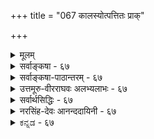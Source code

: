 +++
title = "067 कालस्योत्पत्तितः प्राक्"

+++
<details><summary>मूलम्</summary>

कालस्योत्पत्तितः प्राक् परमपि च लयात् कालनास्तित्ववादी स्वोक्तिव्याघातभग्नो न वदति यदि तत्को वदेत्कालसृष्टिम् ।  
आप्तस्तत्सृष्टिवादस्तदुपधिपरिणत्यादिभिस्सार्थकस्स्यान्नोचेत्तत्रापि पूर्वापरवचनहतिर्दुर्निवारप्रसङ्गा ॥ ६७ ॥
</details>

<details><summary>सर्वाङ्कषा - ६७</summary>

केचन तान्त्रिकाः (शैवाः) कालमनित्यं वदन्ति । तन्निराकरोति - कालस्येत्यादि । कालस्यानित्यत्ववादी, कालस्य उत्पत्तितः **प्राक्** = उत्पत्तेः पूर्वम्, लयात् परमपि **च** = कालस्य नाशानन्तरं च कालनास्तित्व- **वादी** =कालः नास्तीति वदन् **स्वोक्तिव्याघातभग्नः** = स्ववचनविरोधेनैव निरस्तो भवति । यदि न **वदति** = उत्पत्तेः पूर्वम्, नाशात्परं च कालः नास्तीति यदि नोच्यते, **तत्** = तर्हि, तदानीमपि कालस्य सत्त्वसिद्ध्या कालसृष्टिं को **वदेत्** = कालस्य नित्यत्वे सिद्धे कथं कालस्य सृष्टिर्वक्तुं शक्या ॥ 



68. 

[[120]]

आप्तस्तत्सृष्टिवादः तदुपधिपरिणत्यादिभिः सार्थकस्स्यात् 

नो चेत्, तत्रापि पूर्वापरवचनहतिः दुर्निवारप्रसङ्गा ॥67॥ 

[ कालस्य प्रत्यक्षत्वम् ] 

कालोऽध्यक्षावसेयः क्षणलवदिवसाद्यंशतोऽर्थान् विशिषन् 

साक्षाद्धीस्तत्तदर्थेष्विव भवति हि नः क्वापि कालान्वयेऽपि । 

अयं भावः – कालोऽपि ईश्वरेण सृज्यत इति शैवतन्त्रैकदेशिनः । यदि कालः नूतनया सृज्यते, तदा तत्सृष्टेः पूर्वं कालो नासीत् इति सिद्ध्यति । एवं कालस्य नाशे सति, तदनन्तरमपि कालो नास्ति, नष्टत्वादिति वक्तव्यम् । इदं च स्ववचनविरुद्धम् । 'कालस्योत्पत्तेः पूर्वम्' इत्यत्र 'पूर्व' पदस्यार्थः काल एव हि भवति । एवं 'कालस्य नाशानन्तरम्' इति कथने 'अनन्तर' पदस्यार्थोऽपि काल एव हि भवति । तेन भवदुक्तकालस्य प्राक्, पश्चाच्च काले सिद्धे, कालः तदा नास्ति इति कथने वचनविरोधः स्पष्टः । 'तदा' शब्द एव हि कालवाची । एतत्परिहाराय पूर्वं परं नास्तीति न वयं वदाम इति चेत्, यदि नास्तीति नोच्यते, तर्हि अस्तित्वसिद्ध्या कालस्य सर्वदा अस्तित्वमेव सिद्धमिति, सर्वदा सतः कथं सृष्टिरुच्यते ? अतः कालो नित्य इत्येव वक्तव्यमिति ॥ 

कतन्त्रे दाम षड‌त्रिंशतत्वाति 

विशनि 

पाशुपता ह्येते षट्त्रिंशत्तत्त्ववादिनः । शिवः शक्तिः, सदाशिवः, ईश्वर, विद्या, माया, कालः, कला, अविद्या, नियतिः, रागः, पुरुषः, प्रकृत्यादयश्चत्वारिंशदित्याहत्य36 तत्त्वानि । आद्यं तत्त्वद्वयं सर्वोत्तीर्णम्। अनन्तरं पञ्चतत्त्वानि शुद्धतत्त्वानि । कलादि पञ्च तत्त्वान्यशुद्धतत्त्वानि । इतराणि 24 प्रसिद्धानि । प्रकृते कालविषये 'विद्याकालौ भवत्कृतौ ' इति कालस्य सृष्टिरुच्यते किल इत्यत्राह - आप्त इत्यादि । **आप्तः** = प्रामाणिकप्रोक्तः **तत्सृष्टिवादः** = कालसृष्टिवादः **तदुपधिपरिणत्यादिभिः** = कालोपाधिविषयकतया, कालपरिमाणविषयकतया **वासार्थकः** = अर्थवान् स्यात् । उपाध्युपहितयोः अभेदोपचारात्, कालोपाधीनां चक्षुर्निमेषादीनामुत्पत्त्या, कालस्योत्पत्तिरुक्ता स्यात् । अथवा, कालस्य परिणामपक्षे, परिणामविशेषप्राप्तौ परिणामिन एवोत्पत्तिव्यवहारवत् स्यात् । यथा सिद्धान्ते धर्मभूतज्ञानस्य नित्यत्वेऽपि घटादिविषयकतया परिणामे प्राप्ते 'घटज्ञानमुत्पन्नम्' इति पटविषयकत्वे जाते' घटज्ञानं नष्टम्' इति च व्यवहारः, तद्वत् । नो **चेत्** = एवमनङ्गीकारे **तत्रापि** = **पूर्वोक्तवचनेऽपिपूर्वापरवचनहतिः** = पूर्वापरवाक्यानां व्याघातः दुर्निवारप्रसङ्गा, अयं बहुव्रीहिः, हतेः विशेषणम्, वारयितुमशक्यैवेत्यर्थः । कालोत्पत्तेः पूर्वम्, कालनाशानन्तरं च पूर्वोक्तरीत्या ' पूर्व ' 'अनन्तर' पदाभ्यां कालास्तित्वस्यैव सिद्ध्या, तथा अकथने च कालस्य सदातनत्वसिद्ध्या च व्याघातः स्पष्ट एव । अतः कालः नित्यः, अतिरिक्तश्चेत्येव वरम् । 'आप्तस्तत्सृष्टिवादः' इति वदन् आचार्यवर्योऽयं 'सांख्यं योगः पञ्चरात्रं वेदाः पाशुपतं तथा । आत्मप्रमाणान्येतानि न हन्तव्यानि हेतुभिः ॥' इति महाभारतवचनं स्मारयति । इदमौदार्यं महतामादर्शभूतं कदापि न विस्मर्तव्यम् । शिष्टं पूर्वश्लोकान्ते द्रष्टव्यम् ॥ ६७ ॥
</details>


<details><summary>सर्वाङ्कषा-पाठान्तरम् - ६७</summary>

केचन तान्त्रिकाः (शैवाः) कालमनित्यं वदन्ति । तन्निराकरोति - कालस्येत्यादि । कालस्यानित्यत्ववादी, कालस्य उत्पत्तितः प्राक्‌ = उत्पत्तेः पूर्वम्‌, लयात्‌ परमपि च = कालस्य नाशानन्तरं च कालनास्तित्ववादी = कालः नास्तीति वदन्‌ स्वोक्तिव्याघधातभग्नः = स्ववचनविरोधेनैव निरस्तो भवति । यदि न वदति = उत्पत्तेः पूर्वम्‌, नाशात्परं च कालः नास्तीति यदि नोच्यते, तत्‌ = तर्हि, तदानीमपि कालस्य सत्त्वसिद्ध्या कालसृष्टिं को वदेत्‌ = कालस्य नित्यत्वे सिद्धे कथं कालस्य सृष्टिर्वक्तुं शक्या ॥   
अयं भावः - कालोऽपि ईश्वरेण सृज्यत इति शैवतन्त्रैकदेशिनः । यदि कालः नृतनया सृज्यते, तदा तत्सृष्टेः पूर्वं कालो नासीत्‌ इति सिद्ध्यति । एवं कालस्य नाशे सति, तदनन्तरमपि कालो नास्ति, नष्टत्वादिति वक्तव्यम्‌ । इदं च स्ववचनविरुद्धम्‌ । 'कालस्योत्पत्ते: पूर्वम्‌' इत्यत्र 'पूर्व'पदस्यार्थः काल एव हि भवति । एवं 'कालस्य नाशानन्तरम्‌' इति कथने 'अनन्तर' पदस्यार्थोऽपि काल एव हि भवति । तेन भवदुक्तकालस्य प्राक्‌, पश्चाच्च काले सिद्धे, कालः तदा नास्ति इति कथने वचनविरोधः स्पष्टः । 'तदा' शब्द एव हि कालवाची । एतत्परिहाराय पूर्व परं नास्तीति न वयं वदाम इति चेत्‌, यदि नास्तीति नोच्यते, तर्हि अस्तित्वसिद्ध्या कालस्य सर्वदा अस्तित्वमेव सिद्धमिति, सर्वदा सतः कथं सृष्टिरुच्यते? अतः कालो नित्य इत्येव वक्तव्यमिति ॥   
पाशुपता ह्येते षट्त्रिंशत्तत्त्ववादिनः । शिवः, शक्तिः सदाशिवः, ईश्वरः, विद्या, माया, कालः, कला, अविद्या, नियतिः, रागः, पुरुषः, प्रकृत्यादयश्चतुविंशति इत्याहत्य36 तत्त्वानि । आद्यं तत्त्वद्वयं सर्वोत्तीर्णम्‌ । अनन्तरं पञ्चतत्त्वानि शुद्धतत्त्वानि । कलादि पञ्च तत्त्वान्यशुद्धतत्त्वानि । इतराणि 24 प्रसिद्धानि । प्रकृते कालविषये 'विद्याकालौ भवत्कृतौ' इति कालस्य सृष्टिरुच्यते किल इत्यत्राह - आप्त इत्यादि । आप्तः = प्रामाणिकप्रोक्तः तत्सृष्टिवादः = कालसृष्टिवादः तदुपधिपरिणत्यादिभिः = कालोपाधिविषयकतया, कालपरिमाणविषयकतया वासार्थकः = अर्थवान्‌ स्यात्‌ । उपाध्युपहितयोः अभेदोपचारात्‌, कालोपाधीनां चक्षुर्निमेषादीनामुत्पत्त्या, कालस्योत्पत्तिरुक्ता स्यात्‌ । अथवा, कालस्य परिणामपक्षे, परिणामविशेषप्राप्तौ परिणामिन एवोत्पत्तिव्यवहारवत्‌ स्यात्‌ । यथा सिद्धान्ते धर्मभूतज्ञानस्य नित्यत्वेऽपि घटादिविषयकतया परिणामे प्राप्ते 'घटज्ञानमुत्पन्नम्' इति पटविषयकत्वे जते 'घटज्ञानं नष्टम्‌' इति च व्यवहारः, तद्वत्‌ । नो चेत्‌ = एवमनङ्गीकारे तत्रापि = पूर्वोक्तवचनेऽपिपूर्वापरवचनहतिः = पूर्वापरवाक्यानां व्याघातः दुर्निवारप्रसङ्गा, अयं बहुव्रीहिः, हतेः विशेषणम्‌, वारयितुमशक्यैवेतयर्थः । कालोत्पत्तेः पूर्वम्‌, कालनाशानन्तरं च पूर्वोक्तरीत्या 'पूर्व' 'अनन्तर' पदाभ्यां कालास्तित्वस्यैव सिद्ध्या, तथा अकथने च कालस्य सदातनत्वसिद्ध्या च व्याघातः स्पष्ट एव । अतः कालः नित्यः, अतिरिक्तश्चेत्येव वरम्‌ । 'आप्तस्तत्सृष्टिवादः इति वदन्‌ आचार्यवर्योऽयं 'सांख्यं योगः पञ्चरात्रं वेदाः पाशुपतं तथा । आत्मप्रमाणान्येतानि न हन्तव्यानि हेतुभिः ॥' इति महाभारतवचनं स्मारयति । इदमौदार्यं महतामादर्शभूतं कदापि न विस्मर्तव्यम्‌ । शिष्टं पूर्वश्लोकान्ते द्रष्टव्यम्‌ ॥ ६७ ॥
</details>


<details><summary>उत्तमूरु-वीरराघवः अलभ्यलाभः - ६७</summary>

नित्यत्वविभुत्वादिकं काले यो न स्वीकरोति तं प्रत्याह कालस्येति । न्यायसिद्धाञ्जने जडद्रव्यपरिच्छेदे शैवसंमततत्त्वपरिसंख्यानं विमृष्टम्, यदत्र ग्रन्थे परित्यक्तम्, तत्रोक्तम् - 'कालो नियतिश्च तथा कला च विद्या च रागश्च । अव्यक्तं मायातः' इति । अत्र मायाजन्येषु कालोऽपि गणितः । कालस्येति(६९.) श्लोके च चतुर्थपादे वक्ष्यति, 'ये तु शैवाः कालमनित्यमव्यापिनम्' इति । एवं योगमतेऽपि कालः प्रकृतिकार्य इति वदन्ति । एवमन्यतन्त्रस्थोऽत्र दूष्यते स्वोक्तिव्याघातेति । प्रागिति परमिति च प्रयुञ्जान एव कथं तदातदा कालाभावं वदेदित्यर्थः । तत्र प्रागादिशब्दस्य निरर्थकत्वे निरर्थकाख्यं यत् निग्रहस्थानं तद्रपदोषापत्तिः । ननु भग्न इत्येतावदलम्; 'न वदति यदि तत् को वदेत् कालसृष्टिम्' इति वाक्यं व्यर्थमिति शंकायामाह अथ पार्श्वस्थ इति । तन्त्रान्तरकारस्य यद्दूषणम्, तस्य वैदिकविषयेऽपि जागरूकत्वात् वैदिकः कोऽपि कालस्य सर्वथैव प्रागस्थितस्य सृष्टिरिति न भणितुमर्हति । नयद्युमणिकारादेरेवादेशिनः अतिरिक्तकालपदार्थानंगीकारिणोऽपि प्रलयादौ सर्वथा कालाभावो नेष्टः; तदातनप्राकृतसमपरिणामादेरपि कालत्वेष्टिसंभवात्, अन्यथा श्रुतिविरोधाच्चेति ज्ञापनार्थमियमधिकोक्तिरिति भावः । कालेति । अभूदित्यादि शब्दान् अर्थभेदेषु - तत्तदर्थविशेषेषु प्रयुञ्जते । सदा चेति । सदेति च नित्येष्वर्थविशेषेषु । अस्तिपदञ्च सदा इदमुभयम् अनेहसः - कालसंबन्धि; कालमात्रवाचि । पूर्वपदानि तद्विशिष्टवाचीनीति भेदः ॥ ६७ ॥
</details>


<details><summary>सर्वार्थसिद्धिः - ६७</summary>

ये तु महदादिवत्कालतत्त्वमुत्पत्तिनाशवदिति तन्त्रा[न्तरा]नुसारिणो वदन्ति, तान्प्रतिक्षिपति - कालस्येति ॥ उत्पत्तेः पूर्वं नाशतः पश्चाच्च कालो नास्तीति वदन् किं तत्र पूर्वशब्दस्य पश्चाच्छब्दस्य च निरर्थकत्वं मन्यते ? सार्थकत्वं वा ? पूर्वत्र निरर्थकनिग्रहस्थानापत्तिः । उत्तरत्र कालस्यैव तदर्थत्वात्तत्र कालनिषेधे स्ववचनविरोधः । अथ काले कालो नास्तीत्यविरोधं मन्येत, तर्हि सूष्टिप्रलयमध्यकालेऽपि कालाभावात्तत्रापि कालनास्तितां ब्रूयादिति कथं कालसिद्धिः ? गत्यभावान्मौनमाश्रित्य यः पूर्वं पश्चाच्च नास्तीति न ब्रूयात् तदाऽस्मन्मतं न निषेधतीति नास्माभिरुत्तरं देयम् । अथ पार्श्वस्थो यदि कश्चिद् ब्रवीति तस्याप्युक्तदोषस्सम इत्यभिप्रायेणाह - तत्को वदेदिति । "सदेव सोम्येदमग्र आसीत्", "नासदासीन्नो सदासीत्तदानीम्" इत्यादिश्रुतिविरोधश्चात्राभिप्रेतः । "विद्याकालौ भवत्कृतौ" इत्यादिषु कालोत्पत्तिवचनं कथभित्यत्राह - आप्त इति । आप्तवाक्यस्थ इत्यर्थः । यथा निमेषादिसंवत्सरान्तजनिश्रुतिः पक्षमासादिष्वागमापायिताप्रख्यातिश्च उपाधीनां तत्संयोगादिपरिणतीनां तदभिमानिदेवतानां वा सृष्ट्या अर्थवती, तथाऽसावित्यर्थः । अन्यथा तत्रापि विरोधमाह - नो चेदिति । पूर्वापरवचनहतिः - पूर्वं परं च कालो नास्तीति वचनस्य बाध इत्यर्थः । अथवा पूर्वापरग्रन्थविरोधः, प्रलयादिकालमनूद्य हि प्रकृतिविकारास्सर्वे सृष्टिवाक्येषु प्रतिपाद्यन्ते । श्लो. कालोपश्लिष्टवेषेण ह्यभूदस्तिभविष्यतीन् । प्रयुञ्जतेऽर्थभेदेषु सदा चास्तिमनेहसः ॥ ६७ ॥ इति कालोत्पत्तिवादपरिहारः ॥
</details>


<details><summary>नरसिंह-देवः आनन्ददायिनी - ६७</summary>

प्रसङ्गसंगतिमाह - ये तु महदादिवदिति । तन्त्रान्तरानुसारिणः - योगमतानुसारिणः । कालस्यैव तदर्थत्वादिति - पूर्वपश्चाच्छब्दार्थतया काल(र्थत्वातदर्थ)मभ्युपगम्य तत्र तन्निषे(धे)धव्याघात इति भावः । अथेति - अभेदे आधाराधेयभावाभावात् काले स्वस्य वृत्त्यभावात् घटे घटनिषेधवदविरोध इति भावः । सृष्टिप्रलयमध्ये इति - तथाच कालतत्वमेव न स्यात् सर्वदा तस्यासत्त्वादित्यर्थः । गत्यभावादिति - व्याघातस्य परिहाराभावादित्यर्थः । तदेति - कालस्य निषेधासम्भवान्नासौ बाध इति भावः । को वदेदित्यस्य प्रकृतवादिपरत्वे निर्धारणार्थकिंशब्दानुपपत्तिं मत्वाऽह - अथ पार्श्वस्थ इति । श्रुतिविरोधश्चेति - सदेव सौम्य' इत्यत्र 'तम आसीत्' इत्यादौ च अग्रशब्दस्य सृष्टिप्राक्कालवाचित्वेन तेन विरोधः । नासदासीदित्यादौ तदानीमित्यनेन विरोध इत्यर्थः । यथेति - 'सर्वे निमेषा जज्ञिरे विद्युतः पुरुषादधि । कलामुहूर्ताः काष्ठाश्चाहोरात्राश्च सर्वशः । अहोरात्रे मासाश्च संवत्सरा अजायन्त' इत्यादिश्रुतयः । पक्षो गतः मासो गतः आगतश्चेत्यादिलौकिकव्यवहाराश्च । कालोत्पत्तिवादि - नाऽपि सृष्टिप्रलयमध्ये कालस्यैकत्वेऽपि तदुपाध्यादिकमादाय यथा निर्वाहणीयास्तथेत्यर्थः । यद्यप्यत्र स्वारसिकार्थे बाधाभावादभिमानि देवतोपाध्युत्पत्त्या निर्वाहो न शक्य इति न्यायसिद्धाञ्जनविरोध इव; तथाऽपि अत्र मायिवत् स्वरूपेणोत्पत्तिर्निषिध्यते न तु कलामुहूर्तादिरूपेण परिणाम इति न विरोध इति ध्येयम् । पूर्वापरेत्यस्य तद्ग्रन्थपूर्वापरवाक्यपरत्वे स्वारस्यादाह - अथवेति । तथाच यथाश्रुतस्वीकारे विरोध इति भावः । ननु कालस्यानुत्पत्तिविनाशत्वे अभूदस्ति भविष्यतीति काले अतीतत्वादिव्यवहारः कथं स्यादित्यत्राह -कालोपश्लिष्टवेषेणेति । कालोपश्लिष्टवेशेण पदर्थानामेवात्ययादिविषयता न कालस्य; स तु पदार्थात्ययादिष्वपि स(सन्नेव)हैव व्यवह्रियते इत्यर्थः ॥ ६७ ॥  
 कालोत्पत्तिवादनिरासः ।
</details>


<details><summary>ಕನ್ನಡ - ६७</summary>

काल नित्य मत्तु विभुवल्लवॆन्दु हेळुव शैवैकदेशिगळ मतवन्नु निराकरिसुत्तारॆ कालस्य उत्पत्तितः प्राक्, लयात्परमसि च काल नास्तित्ववादी स्पोक्ति व्याघातभग्न – काल अनित्यवादरॆ, अदर उत्पत्तिगॆ मॊदलू मत्तु अदु नाशवादमेलू कालविरुवुदिल्ल ऎन्दु हेळुव वादि तन्न वचन विरोधदिन्दले पराजितनागुत्तानॆ.

\-

'काल हुट्टुवुदक्कॆ मॊदलु' ऎम्ब वचनदल्लि 'मॊदलु' ऎम्ब पद कालवाचकवष्टॆ. इदरिन्द काल हुट्टवुदक्कॆ मॊदलु कालवन्नु ऒप्प बेकु. इदन्नु ऒप्पि 'काल हुट्टुवुदक्कॆ मॊदलु कालविल्ल' ऎन्दरॆ पर स्पर वचन विरोध स्पष्ट. हीगॆ काल नाशवाद अनन्तर' ऎन्दागलू 'अनन्तर' ऎम्ब पद कालवाचक. इदरिन्द कालद नाशानन्तरवू कालवन्नु ऒप्पबेकागिरुवुदरिन्द हिन्दिन हागॆ वचन विरोध स्पष्ट.

न वदति यदि, तत् कालसृष्टिं को वदेत्-'काल मॊदलु इल्ल' ऎन्दु हेळुवुदिल्लवॆन्दरॆ काल मॊदलू इत्तु ऎन्दु अर्थवागु वुदरिन्द कालद उत्पत्तियन्नु आवाग यारु हेळलु साध्य ? आप्तः तत्सष्टिवादः तदुपधि परिणत्यादिभिः सार्थकः स्यात्

e

6

'विद्या

82

68-

तत्त्व मुक्काकलाप [काल प्रत्यक्षसिद्ध ]

[ 68

कालोऽ ध्यक्षावसेयः क्षणलवदिवसाद्यंशतोऽ र्थाशिंषन् साक्षास्तत्तदर्थव भवति हि नः कापि कालान्वयऽ पि । काल्‌ भवत्यत्' ऎन्दु काल भगवन्तनिन्द सृष्टवागिदॆ ऎम्ब प्रामा णिकर वचन, कालक्कॆ उपाधियाद अनित्य पदार्थगळ सृष्टादि तात्पर्यदिन्द बन्दिदॆ ऎन्दु तिळियबेकु. नो चेत् तत्रापि पूर्वापरवचनविहतिः दुर्निवार,सङ्गा..इल्लदिद्दरॆ 'काल निन्निन्द सृष्टिसल्पट्टितु' ऎम्ब मातिनल्लू भूतकाल प्रयोगविरुवुदरिन्द काल सृष्टिगू ऒन्दु कालवन्नु हेळबेकागिरुवुदरिन्द पूर्वापरविरोध प्रसक्ति अनिवार्यवागुवुदु ॥ ६७ ॥
</details>
